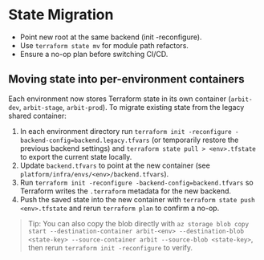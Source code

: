 # State Migration
- Point new root at the same backend (init -reconfigure).
- Use `terraform state mv` for module path refactors.
- Ensure a no-op plan before switching CI/CD.

## Moving state into per-environment containers

Each environment now stores Terraform state in its own container (`arbit-dev`, `arbit-stage`, `arbit-prod`). To migrate existing state from the legacy shared container:

1. In each environment directory run `terraform init -reconfigure -backend-config=backend.legacy.tfvars` (or temporarily restore the previous backend settings) and `terraform state pull > <env>.tfstate` to export the current state locally.
2. Update `backend.tfvars` to point at the new container (see `platform/infra/envs/<env>/backend.tfvars`).
3. Run `terraform init -reconfigure -backend-config=backend.tfvars` so Terraform writes the `.terraform` metadata for the new backend.
4. Push the saved state into the new container with `terraform state push <env>.tfstate` and rerun `terraform plan` to confirm a no-op.

> Tip: You can also copy the blob directly with `az storage blob copy start --destination-container arbit-<env> --destination-blob <state-key> --source-container arbit --source-blob <state-key>`, then rerun `terraform init -reconfigure` to verify.
